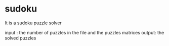 # sudoku

It is a sudoku puzzle solver

input : the number of puzzles in the file and the puzzles matrices
output: the solved puzzles 
